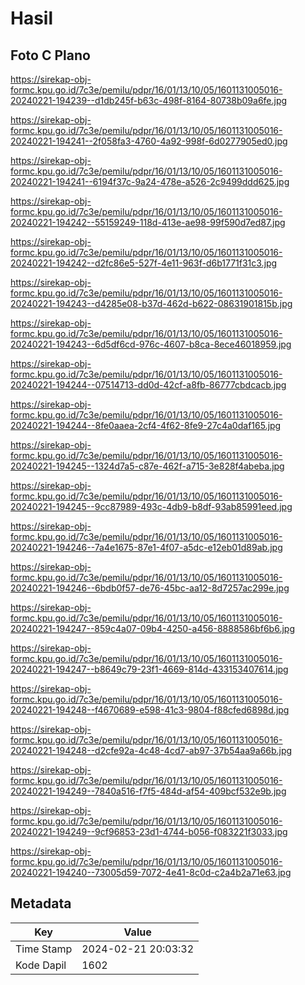 # Hasil

## Foto C Plano

https://sirekap-obj-formc.kpu.go.id/7c3e/pemilu/pdpr/16/01/13/10/05/1601131005016-20240221-194239--d1db245f-b63c-498f-8164-80738b09a6fe.jpg

https://sirekap-obj-formc.kpu.go.id/7c3e/pemilu/pdpr/16/01/13/10/05/1601131005016-20240221-194241--2f058fa3-4760-4a92-998f-6d0277905ed0.jpg

https://sirekap-obj-formc.kpu.go.id/7c3e/pemilu/pdpr/16/01/13/10/05/1601131005016-20240221-194241--6194f37c-9a24-478e-a526-2c9499ddd625.jpg

https://sirekap-obj-formc.kpu.go.id/7c3e/pemilu/pdpr/16/01/13/10/05/1601131005016-20240221-194242--55159249-118d-413e-ae98-99f590d7ed87.jpg

https://sirekap-obj-formc.kpu.go.id/7c3e/pemilu/pdpr/16/01/13/10/05/1601131005016-20240221-194242--d2fc86e5-527f-4e11-963f-d6b1771f31c3.jpg

https://sirekap-obj-formc.kpu.go.id/7c3e/pemilu/pdpr/16/01/13/10/05/1601131005016-20240221-194243--d4285e08-b37d-462d-b622-08631901815b.jpg

https://sirekap-obj-formc.kpu.go.id/7c3e/pemilu/pdpr/16/01/13/10/05/1601131005016-20240221-194243--6d5df6cd-976c-4607-b8ca-8ece46018959.jpg

https://sirekap-obj-formc.kpu.go.id/7c3e/pemilu/pdpr/16/01/13/10/05/1601131005016-20240221-194244--07514713-dd0d-42cf-a8fb-86777cbdcacb.jpg

https://sirekap-obj-formc.kpu.go.id/7c3e/pemilu/pdpr/16/01/13/10/05/1601131005016-20240221-194244--8fe0aaea-2cf4-4f62-8fe9-27c4a0daf165.jpg

https://sirekap-obj-formc.kpu.go.id/7c3e/pemilu/pdpr/16/01/13/10/05/1601131005016-20240221-194245--1324d7a5-c87e-462f-a715-3e828f4abeba.jpg

https://sirekap-obj-formc.kpu.go.id/7c3e/pemilu/pdpr/16/01/13/10/05/1601131005016-20240221-194245--9cc87989-493c-4db9-b8df-93ab85991eed.jpg

https://sirekap-obj-formc.kpu.go.id/7c3e/pemilu/pdpr/16/01/13/10/05/1601131005016-20240221-194246--7a4e1675-87e1-4f07-a5dc-e12eb01d89ab.jpg

https://sirekap-obj-formc.kpu.go.id/7c3e/pemilu/pdpr/16/01/13/10/05/1601131005016-20240221-194246--6bdb0f57-de76-45bc-aa12-8d7257ac299e.jpg

https://sirekap-obj-formc.kpu.go.id/7c3e/pemilu/pdpr/16/01/13/10/05/1601131005016-20240221-194247--859c4a07-09b4-4250-a456-8888586bf6b6.jpg

https://sirekap-obj-formc.kpu.go.id/7c3e/pemilu/pdpr/16/01/13/10/05/1601131005016-20240221-194247--b8649c79-23f1-4669-814d-433153407614.jpg

https://sirekap-obj-formc.kpu.go.id/7c3e/pemilu/pdpr/16/01/13/10/05/1601131005016-20240221-194248--f4670689-e598-41c3-9804-f88cfed6898d.jpg

https://sirekap-obj-formc.kpu.go.id/7c3e/pemilu/pdpr/16/01/13/10/05/1601131005016-20240221-194248--d2cfe92a-4c48-4cd7-ab97-37b54aa9a66b.jpg

https://sirekap-obj-formc.kpu.go.id/7c3e/pemilu/pdpr/16/01/13/10/05/1601131005016-20240221-194249--7840a516-f7f5-484d-af54-409bcf532e9b.jpg

https://sirekap-obj-formc.kpu.go.id/7c3e/pemilu/pdpr/16/01/13/10/05/1601131005016-20240221-194249--9cf96853-23d1-4744-b056-f083221f3033.jpg

https://sirekap-obj-formc.kpu.go.id/7c3e/pemilu/pdpr/16/01/13/10/05/1601131005016-20240221-194240--73005d59-7072-4e41-8c0d-c2a4b2a71e63.jpg


## Metadata

| Key        | Value               |
| ---------- | ------------------- |
| Time Stamp | 2024-02-21 20:03:32 |
| Kode Dapil | 1602                |




